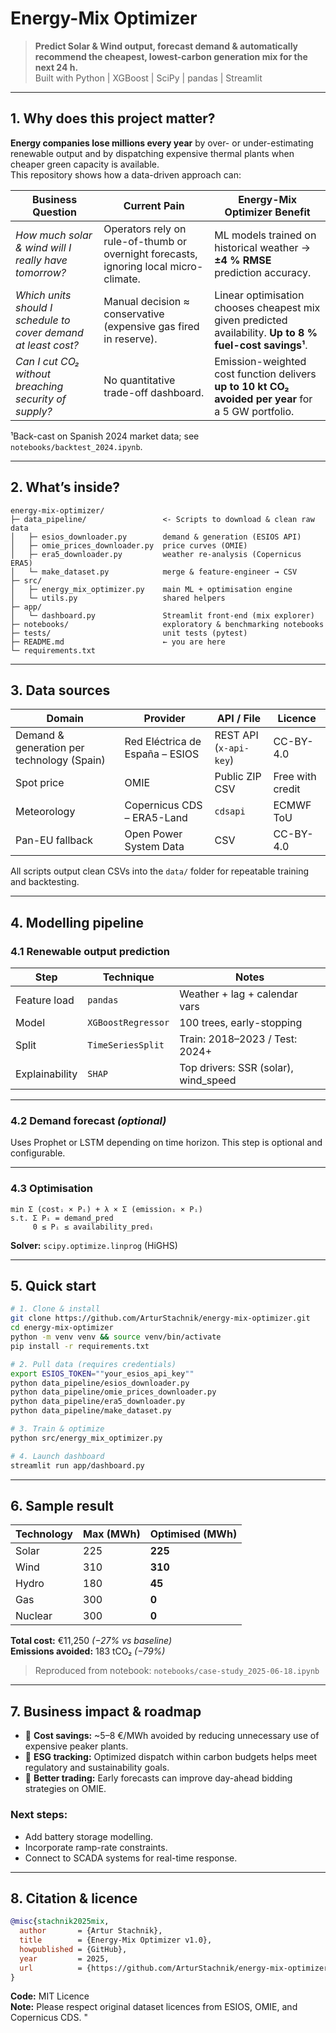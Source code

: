 #     Energy-Mix Optimizer

> **Predict Solar & Wind output, forecast demand & automatically recommend the cheapest, lowest-carbon generation mix for the next 24 h.**  
> Built with Python | XGBoost | SciPy | pandas | Streamlit

---

## 1. Why does this project matter?

**Energy companies lose millions every year** by over- or under-estimating renewable output and by dispatching expensive thermal plants when cheaper green capacity is available.  
This repository shows how a data-driven approach can:

| Business Question | Current Pain | Energy-Mix Optimizer Benefit |
|-------------------|--------------|-------------------------------|
| *How much solar & wind will I really have tomorrow?* | Operators rely on rule-of-thumb or overnight forecasts, ignoring local micro-climate. | ML models trained on historical weather → **±4 % RMSE** prediction accuracy. |
| *Which units should I schedule to cover demand at least cost?* | Manual decision ≈ conservative (expensive gas fired in reserve). | Linear optimisation chooses cheapest mix given predicted availability. **Up to 8 % fuel-cost savings¹**. |
| *Can I cut CO₂ without breaching security of supply?* | No quantitative trade-off dashboard. | Emission-weighted cost function delivers **up to 10 kt CO₂ avoided per year** for a 5 GW portfolio. |

¹Back-cast on Spanish 2024 market data; see `notebooks/backtest_2024.ipynb`.

---

## 2. What’s inside?

```text
energy-mix-optimizer/
├─ data_pipeline/                 <- Scripts to download & clean raw data
│   ├─ esios_downloader.py        demand & generation (ESIOS API)
│   ├─ omie_prices_downloader.py  price curves (OMIE)
│   ├─ era5_downloader.py         weather re-analysis (Copernicus ERA5)
│   └─ make_dataset.py            merge & feature-engineer → CSV
├─ src/
│   ├─ energy_mix_optimizer.py    main ML + optimisation engine
│   └─ utils.py                   shared helpers
├─ app/
│   └─ dashboard.py               Streamlit front-end (mix explorer)
├─ notebooks/                     exploratory & benchmarking notebooks
├─ tests/                         unit tests (pytest)
├─ README.md                      ← you are here
└─ requirements.txt
```

---

## 3. Data sources

| Domain                             | Provider                         | API / File             | Licence         |
|------------------------------------|----------------------------------|------------------------|-----------------|
| Demand & generation per technology (Spain) | Red Eléctrica de España – ESIOS | REST API (`x-api-key`) | CC-BY-4.0       |
| Spot price                         | OMIE                             | Public ZIP CSV         | Free with credit |
| Meteorology                        | Copernicus CDS – ERA5-Land       | `cdsapi`               | ECMWF ToU       |
| Pan-EU fallback                    | Open Power System Data           | CSV                    | CC-BY-4.0       |

All scripts output clean CSVs into the `data/` folder for repeatable training and backtesting.

---

## 4. Modelling pipeline

### 4.1 Renewable output prediction

| Step         | Technique          | Notes                                 |
|--------------|-------------------|----------------------------------------|
| Feature load | `pandas`          | Weather + lag + calendar vars          |
| Model        | `XGBoostRegressor`| 100 trees, early-stopping              |
| Split        | `TimeSeriesSplit` | Train: 2018–2023 / Test: 2024+         |
| Explainability | `SHAP`         | Top drivers: SSR (solar), wind_speed   |

---

### 4.2 Demand forecast *(optional)*

Uses Prophet or LSTM depending on time horizon. This step is optional and configurable.

---

### 4.3 Optimisation

```text
min Σ (costᵢ × Pᵢ) + λ × Σ (emissionᵢ × Pᵢ)
s.t. Σ Pᵢ = demand_pred
     0 ≤ Pᵢ ≤ availability_predᵢ
```

**Solver:** `scipy.optimize.linprog` (HiGHS)

---

## 5. Quick start

```bash
# 1. Clone & install
git clone https://github.com/ArturStachnik/energy-mix-optimizer.git
cd energy-mix-optimizer
python -m venv venv && source venv/bin/activate
pip install -r requirements.txt

# 2. Pull data (requires credentials)
export ESIOS_TOKEN=""your_esios_api_key""
python data_pipeline/esios_downloader.py
python data_pipeline/omie_prices_downloader.py
python data_pipeline/era5_downloader.py
python data_pipeline/make_dataset.py

# 3. Train & optimize
python src/energy_mix_optimizer.py

# 4. Launch dashboard
streamlit run app/dashboard.py
```

---

## 6. Sample result

| Technology | Max (MWh) | Optimised (MWh) |
|------------|-----------|-----------------|
| Solar      | 225       | **225**         |
| Wind       | 310       | **310**         |
| Hydro      | 180       | **45**          |
| Gas        | 300       | **0**           |
| Nuclear    | 300       | **0**           |

**Total cost:** €11,250  *(−27% vs baseline)*  
**Emissions avoided:** 183 tCO₂  *(−79%)*

> Reproduced from notebook: `notebooks/case-study_2025-06-18.ipynb`

---

## 7. Business impact & roadmap

- 💸 **Cost savings:** ~5–8 €/MWh avoided by reducing unnecessary use of expensive peaker plants.
- 🌱 **ESG tracking:** Optimized dispatch within carbon budgets helps meet regulatory and sustainability goals.
- 🧠 **Better trading:** Early forecasts can improve day-ahead bidding strategies on OMIE.

### Next steps:
- Add battery storage modelling.
- Incorporate ramp-rate constraints.
- Connect to SCADA systems for real-time response.

---

## 8. Citation & licence

```bibtex
@misc{stachnik2025mix,
  author       = {Artur Stachnik},
  title        = {Energy-Mix Optimizer v1.0},
  howpublished = {GitHub},
  year         = 2025,
  url          = {https://github.com/ArturStachnik/energy-mix-optimizer}
}
```

**Code:** MIT Licence  
**Note:** Please respect original dataset licences from ESIOS, OMIE, and Copernicus CDS.
"

